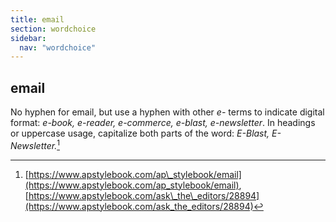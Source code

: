 ```yaml
---
title: email
section: wordchoice
sidebar:
  nav: "wordchoice"
---
```

## email

No hyphen for email, but use a hyphen with other _e-_ terms to indicate digital format: _e-book, e-reader, e-commerce, e-blast, e-newsletter_. In headings or uppercase usage, capitalize both parts of the word: _E-Blast, E-Newsletter._[^44]

[^44]: [https://www.apstylebook.com/ap\_stylebook/email](https://www.apstylebook.com/ap_stylebook/email), [https://www.apstylebook.com/ask\_the\_editors/28894](https://www.apstylebook.com/ask_the_editors/28894)